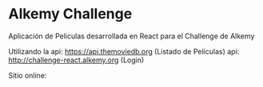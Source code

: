 # Alkemy Challenge

Aplicación de Peliculas desarrollada en React para el Challenge de Alkemy

Utilizando la api: https://api.themoviedb.org (Listado de Peliculas)
              api: http://challenge-react.alkemy.org (Login)

Sitio online:  
